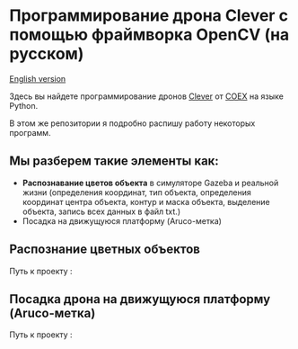 # Программирование дрона Clever с помощью фраймворка OpenCV (на русском)

[English version](https://github.com/SdvSeven/OpenCv-Drone/blob/main/README.md)

Здесь вы найдете программирование дронов [Clever](https://clover.coex.tech/ru/?ysclid=m7b2sc8duv122090430](https://clover.coex.tech/ru/)) от [COEX](https://ru.coex.tech) на языке Python. 

В этом же репозитории я подробно распишу работу некоторых программ.

## Мы разберем такие элементы как: 
- **Распознавание цветов объекта** в симуляторе Gazeba и реальной жизни (определения координат, тип объекта, определения координат центра объекта, контур и маска объекта, выделение объекта, запись всех данных в файл txt.)
- Посадка на движущуюся платформу (Aruco-метка)
  
## Распознание цветных объектов 

Путь к проекту : 

## Посадка дрона на движущуюся платформу (Aruco-метка)

Путь к проекту : 
